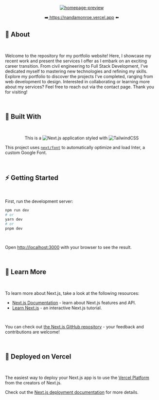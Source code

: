<div align="center">
  <a href="https://nandamonroe.vercel.app">
    <img src="/banner.gif" alt="homepage-preview">
  </a>
  
  <br/>
  
  ➡️<a href="https://nandamonroe.vercel.app">
    https://nandamonroe.vercel.app
  </a>⬅️

  
</div>

<!-- ABOUT THE PROJECT -->
## :beginner: About
<br/>

<p> Welcome to the repository for my portfolio website! Here, I showcase my recent work and present the services I offer as I embark on an exciting career transition. From civil engineering to Full Stack Development, I've dedicated myself to mastering new technologies and refining my skills. Explore my portfolio to discover the projects I've completed, ranging from web development to design. Interested in collaborating or learning more about my services? Feel free to reach out via the contact page. Thank you for visiting! </p>

<br/>

## :electric_plug: Built With
<br/>

<div style="text-align: center;">

This is a ![Next.js](https://img.shields.io/badge/Next.js-000000.svg?style=for-the-badge&logo=nextdotjs&logoColor=white) application styled with ![TailwindCSS](https://img.shields.io/badge/Tailwind_CSS-38B2AC?style=for-the-badge&logo=tailwind-css&logoColor=white)

</div>

This project uses [`next/font`](https://nextjs.org/docs/basic-features/font-optimization) to automatically optimize and load Inter, a custom Google Font.

<br/>

## :zap: Getting Started

<br/>

First, run the development server:

```bash
npm run dev
# or
yarn dev
# or
pnpm dev
```

<br/>

Open [http://localhost:3000](http://localhost:3000) with your browser to see the result.

<br/>

## 📜 Learn More
<br/>

To learn more about Next.js, take a look at the following resources:

- [Next.js Documentation](https://nextjs.org/docs) - learn about Next.js features and API.
- [Learn Next.js](https://nextjs.org/learn) - an interactive Next.js tutorial.

<br/>

You can check out [the Next.js GitHub repository](https://github.com/vercel/next.js/) - your feedback and contributions are welcome!

<br/>

## 🚀 Deployed on Vercel
<br/>

The easiest way to deploy your Next.js app is to use the [Vercel Platform](https://vercel.com/new?utm_medium=default-template&filter=next.js&utm_source=create-next-app&utm_campaign=create-next-app-readme) from the creators of Next.js.

Check out the [Next.js deployment documentation](https://nextjs.org/docs/deployment) for more details.
